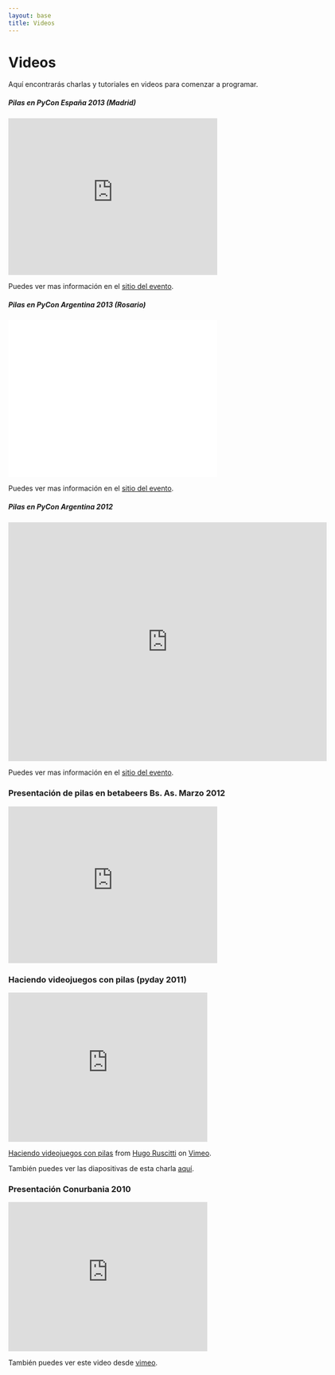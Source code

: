 ```yaml
---
layout: base
title: Videos
---
```


# Videos

Aquí encontrarás charlas y tutoriales en videos para comenzar a programar.

<div class="post" id="presentacion-de-pilas-en-pyconES-2013">
 <h5>Pilas en PyCon España 2013 (Madrid)</h5>

 <iframe width="420" height="315" src="http://www.youtube.com/watch?v=bjlWZjTZLmQ" frameborder="0" allowfullscreen></iframe>

 <p>
    Puedes ver mas información en el <a href='http://2013.es.pycon.org/'>sitio del evento</a>.
</div>


<div class="post" id="presentacion-de-pilas-en-pycon-2013">
 <h5>Pilas en PyCon Argentina 2013 (Rosario)</h5>

 <iframe width="420" height="315" src="//www.youtube.com/embed/tXA2BgzrvzA" frameborder="0" allowfullscreen></iframe>

 <p>
    Puedes ver mas información en el <a href='http://ar.pycon.org/2013'>sitio del evento</a>.
</div>




<div class="post" id="presentacion-de-pilas-en-betabeers-bs-as-marzo-2012">
 <h5>Pilas en PyCon Argentina 2012</h5>
 <iframe width="640" height="480" src="http://www.youtube.com/embed/sQhxjLoJlZs" frameborder="0" allowfullscreen></iframe>

 <p>
    Puedes ver mas información en el <a href='http://ar.pycon.org/2012/default/index'>sitio del evento</a>.
</div>

<div class="post" id="presentacion-de-pilas-en-betabeers-bs-as-marzo-2012">
 <h3>Presentación de pilas en betabeers Bs. As. Marzo 2012</h3>
 <iframe width="420" height="315" src="http://www.youtube.com/embed/-Z6Qi_B9QSA" frameborder="0" allowfullscreen="1"></iframe>
</div>



<div class="post" id="haciendo-videojuegos-con-pilas-pyday-2011">
 <h3>Haciendo videojuegos con pilas (pyday 2011)</h3>
 <iframe src="http://player.vimeo.com/video/23735704?title=0&amp;byline=0&amp;portrait=0" width="400" height="300" frameborder="0"></iframe>
 <p class="small"><a href="http://vimeo.com/23735704">Haciendo videojuegos con pilas</a> from <a href="http://vimeo.com/user5340810">Hugo Ruscitti</a> on <a href="http://vimeo.com">Vimeo</a>.</p>
 <p class="small">También puedes ver las diapositivas de esta charla <a class="reference external" href="/doc/pilas_pyday_04_2011.pdf">aquí</a>.</p>
</div>

<div class="post" id="presentacion-conurbania-2010">
 <h3>Presentación Conurbania 2010</h3>
 <iframe src="http://player.vimeo.com/video/17273297" width="400" height="300" frameborder="0"></iframe>
 <p class="small">También puedes ver este video desde <a class="reference external" href="http://vimeo.com/17273297">vimeo</a>.</p>
</div>
